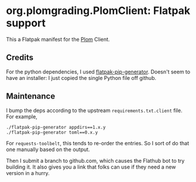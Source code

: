 # org.plomgrading.PlomClient: Flatpak support

This a Flatpak manifest for the [Plom](https://plomgrading.org) Client.


## Credits

For the python dependencies, I used [flatpak-pip-generator].  Doesn't seem
to have an installer: I just copied the single Python file off github.

[vidcutter]: https://github.com/flathub/com.ozmartians.VidCutter/blob/master/com.ozmartians.VidCutter.json
[flatpak-pip-generator]: https://github.com/flatpak/flatpak-builder-tools/blob/master/pip/flatpak-pip-generator

## Maintenance

I bump the deps according to the upstream `requirements.txt.client` file.
For example,
```
./flatpak-pip-generator appdirs==1.x.y
./flatpak-pip-generator toml==0.x.y
```
For `requests-toolbelt`, this tends to re-order the entries.  So
I sort of do that one manually based on the output.

Then I submit a branch to github.com, which causes the Flathub bot to try
building it.  It also gives you a link that folks can use if they need a
new version in a hurry.
